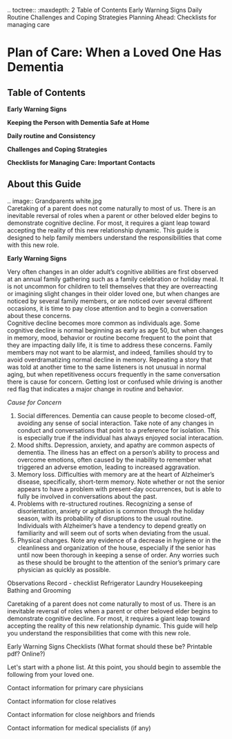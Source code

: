 .. toctree::
   :maxdepth: 2
   Table of Contents
   Early Warning Signs
   Daily Routine
   Challenges and Coping Strategies
   Planning Ahead: Checklists for managing care

 Plan of Care: When a Loved One Has Dementia 
 ===========================================
 Table of Contents
-------------------
**Early Warning Signs**

**Keeping the Person with Dementia Safe at Home**

**Daily routine and Consistency**

**Challenges and Coping Strategies**

**Checklists for Managing Care: Important Contacts**

About this Guide 
----------------
.. image:: Grandparents white.jpg  
   Caretaking of a parent does not come naturally to most of us.  There is an inevitable reversal of roles when a parent or other beloved elder begins to demonstrate cognitive decline. For most, it requires a giant leap toward accepting the reality of this new relationship dynamic. This guide is designed to help family members understand the responsibilities that come with this new role.

**Early Warning Signs**

Very often changes in an older adult’s cognitive abilities are first observed at an annual family gathering such as a family celebration or holiday meal.  It is not uncommon for children to tell themselves that they are overreacting or imagining slight changes in their older loved one, but when changes are noticed by several family members, or are noticed over several different occasions, it is time to pay close attention and to begin a conversation about these concerns.  
Cognitive decline becomes more common as individuals age.  Some cognitive decline is normal beginning as early as age 50, but when changes in memory, mood, behavior or routine become frequent to the point that they are impacting daily life, it is time to address these concerns.  Family members may not want to be alarmist, and indeed, families should try to avoid overdramatizing normal decline in memory.  Repeating a story that was told at another time to the same listeners is not unusual in normal aging, but when repetitiveness occurs frequently in the same conversation there is cause for concern.  Getting lost or confused while driving is another red flag that indicates a major change in routine and behavior.

*Cause for Concern*
1. Social differences.  Dementia can cause people to become closed-off, avoiding any sense of social interaction. Take note of any changes in conduct and conversations that point to a preference for isolation. This is especially true if the individual has always enjoyed social interacation.
2. Mood shifts. Depression, anxiety, and apathy are common aspects of dementia. The illness has an effect on a person’s ability to process and overcome emotions, often caused by the inability to remember what triggered an adverse emotion, leading to increased aggravation.
3. Memory loss. Difficulties with memory are at the heart of Alzheimer’s disease, specifically, short-term memory. Note whether or not the senior appears to have a problem with present-day occurrences, but is able to fully be involved in conversations about the past.
4. Problems with re-structured routines. Recognizing a sense of disorientation, anxiety or agitation is common through the holiday season, with its probability of disruptions to the usual routine. Individuals with Alzheimer’s have a tendency to depend greatly on familiarity and will seem out of sorts when deviating from the usual.
5. Physical changes. Note any evidence of a decrease in hygiene or in the cleanliness and organization of the house, especially if the senior has until now been thorough in keeping a sense of order.
Any worries such as these should be brought to the attention of the senior’s primary care physician as quickly as possible.

Observations
Record - checklist 
Refrigerator 
Laundry
Housekeeping
Bathing and Grooming




 Caretaking of a parent does not come naturally to most of us.  There is an inevitable reversal of roles when a parent or other beloved elder begins to demonstrate cognitive decline. For most, it requires a giant leap toward accepting the reality of this new relationship dynamic. This guide will help you understand the responsibilities that come with this new role.


Early Warning Signs
Checklists  (What format should these be?  Printable pdf? Online?)

 Let's start with a phone list.
 At this point, you should begin to assemble the following from your loved one.

 Contact information for primary care physicians

 Contact information for close relatives

 Contact information for close neighbors and friends

 Contact information for medical specialists (if any)



